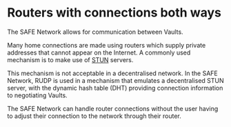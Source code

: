 # Routers with connections both ways
The SAFE Network allows for communication between Vaults.

Many home connections are made using routers which supply private addresses that cannot appear on the Internet. A commonly used mechanism is to make use of [STUN](http://en.wikipedia.org/wiki/STUN) servers.

This mechanism is not acceptable in a decentralised network. In the SAFE Network, RUDP is used in a mechanism that emulates a decentralised STUN server, with the dynamic hash table (DHT) providing connection information to negotiating Vaults.

The SAFE Network can handle router connections without the user having to adjust their connection to the network through their router.
